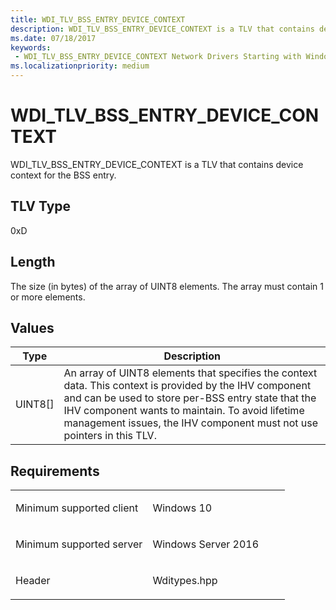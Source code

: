 ```yaml
---
title: WDI_TLV_BSS_ENTRY_DEVICE_CONTEXT
description: WDI_TLV_BSS_ENTRY_DEVICE_CONTEXT is a TLV that contains device context for the BSS entry.
ms.date: 07/18/2017
keywords:
 - WDI_TLV_BSS_ENTRY_DEVICE_CONTEXT Network Drivers Starting with Windows Vista
ms.localizationpriority: medium
---
```


# WDI\_TLV\_BSS\_ENTRY\_DEVICE\_CONTEXT


WDI\_TLV\_BSS\_ENTRY\_DEVICE\_CONTEXT is a TLV that contains device context for the BSS entry.

## TLV Type


0xD

## Length


The size (in bytes) of the array of UINT8 elements. The array must contain 1 or more elements.

## Values


| Type      | Description                                                                                                                                                                                                                                                                                |
|-----------|--------------------------------------------------------------------------------------------------------------------------------------------------------------------------------------------------------------------------------------------------------------------------------------------|
| UINT8\[\] | An array of UINT8 elements that specifies the context data. This context is provided by the IHV component and can be used to store per-BSS entry state that the IHV component wants to maintain. To avoid lifetime management issues, the IHV component must not use pointers in this TLV. |

 

Requirements
------------

<table>
<colgroup>
<col width="50%" />
<col width="50%" />
</colgroup>
<tbody>
<tr class="odd">
<td><p>Minimum supported client</p></td>
<td><p>Windows 10</p></td>
</tr>
<tr class="even">
<td><p>Minimum supported server</p></td>
<td><p>Windows Server 2016</p></td>
</tr>
<tr class="odd">
<td><p>Header</p></td>
<td>Wditypes.hpp</td>
</tr>
</tbody>
</table>

 

 




